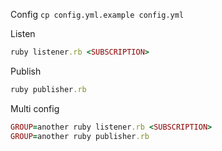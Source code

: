 Config
`cp config.yml.example config.yml`

Listen
```ruby
ruby listener.rb <SUBSCRIPTION>
```

Publish
```ruby
ruby publisher.rb
```

Multi config
```ruby
GROUP=another ruby listener.rb <SUBSCRIPTION>
GROUP=another ruby publisher.rb
```

